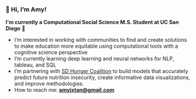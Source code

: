 ### 👋 Hi, I’m Amy!

**I'm currently a Computational Social Science M.S. Student at UC San Diego** 🌊
-  I’m interested in working with communities to find and create solutions to make education more equitable using computational tools with a cognitive science perspective
-  I’m currently learning deep learning and neural networks for NLP, tableau, and SQL
-  I’m  partnering with [SD Hunger Coalition](https://www.sandiegohungercoalition.org/) to build models that accurately predict future nutrition insecurity, create informative data visualizations, and improve methodologies.
-  How to reach me: **amyjxtan@gmail.com**

<!---
amyjxtan/amyjxtan is a ✨ special ✨ repository because its `README.md` (this file) appears on your GitHub profile.
You can click the Preview link to take a look at your changes.
--->
